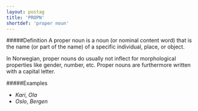 ```yaml
---
layout: postag
title: 'PROPN'
shortdef: 'proper noun'
---
```

#####Definition
A proper noun is a noun (or nominal content word) that is the name (or part of the name) of a specific individual, place, or object.

In Norwegian, proper nouns do usually not inflect for morphological properties like gender, number, etc. Proper nouns are furthermore written with a capital letter.

#####Examples
* *Kari*, *Ola*
* *Oslo*, *Bergen*

<!-- Interlanguage links updated Út zář 29 20:42:57 CEST 2020 -->
